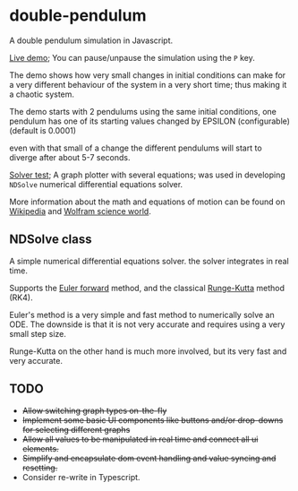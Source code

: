 double-pendulum
=====================
A double pendulum simulation in Javascript.

[Live demo](https://topaz1008.github.io/double-pendulum/pendulum.html); You can pause/unpause the simulation using the `P` key.

The demo shows how very small changes in initial conditions can make for a very different behaviour of the system in a very short time; thus making it a chaotic system.

The demo starts with 2 pendulums using the same initial conditions, one pendulum has one of its starting values changed by EPSILON (configurable) (default is 0.0001)

even with that small of a change the different pendulums will start to diverge after about 5-7 seconds.

[Solver test](https://topaz1008.github.io/double-pendulum/solver-test.html); A graph plotter with several equations; was used in developing `NDSolve` numerical differential equations solver.

More information about the math and equations of motion can be found on [Wikipedia](http://en.wikipedia.org/wiki/Double_pendulum) and [Wolfram science world](http://scienceworld.wolfram.com/physics/DoublePendulum.html).

## NDSolve class

A simple numerical differential equations solver. the solver integrates in real time.

Supports the [Euler forward](https://en.wikipedia.org/wiki/Euler_method) method, and the classical [Runge-Kutta](https://en.wikipedia.org/wiki/Runge%E2%80%93Kutta_methods) method (RK4).

Euler's method is a very simple and fast method to numerically solve an ODE. The downside is that it is not very accurate and requires using a very small step size.

Runge-Kutta on the other hand is much more involved, but its very fast and very accurate.


## TODO
* ~~Allow switching graph types on-the-fly~~
* ~~Implement some basic UI components like buttons and/or drop-downs for selecting different graphs~~
* ~~Allow all values to be manipulated in real time and connect all ui elements.~~
* ~~Simplify and encapsulate dom event handling and value syncing and resetting.~~ 
* Consider re-write in Typescript.
